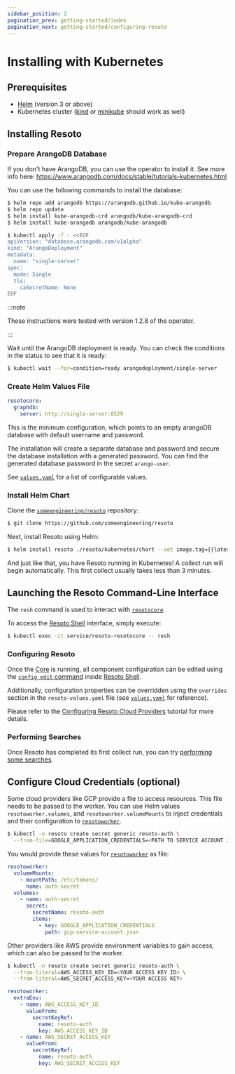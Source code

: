 ```yaml
---
sidebar_position: 2
pagination_prev: getting-started/index
pagination_next: getting-started/configuring-resoto
---
```


# Installing with Kubernetes

## Prerequisites

- [Helm](https://helm.sh) (version 3 or above)
- Kubernetes cluster ([kind](https://kind.sigs.k8s.io) or [minikube](https://minikube.sigs.k8s.io) should work as well)

## Installing Resoto

### Prepare ArangoDB Database

If you don't have ArangoDB, you can use the operator to install it. See more info here: https://www.arangodb.com/docs/stable/tutorials-kubernetes.html

You can use the following commands to install the database:

```bash
$ helm repo add arangodb https://arangodb.github.io/kube-arangodb
$ helm repo update
$ helm install kube-arangodb-crd arangodb/kube-arangodb-crd
$ helm install kube-arangodb arangodb/kube-arangodb

$ kubectl apply -f - <<EOF
apiVersion: "database.arangodb.com/v1alpha"
kind: "ArangoDeployment"
metadata:
  name: "single-server"
spec:
  mode: Single
  tls:
    caSecretName: None
EOF
```

:::note

These instructions were tested with version 1.2.8 of the operator.

:::

Wait until the ArangoDB deployment is ready. You can check the conditions in the status to see that it is ready:

```bash
$ kubectl wait --for=condition=ready arangodeployment/single-server
```

### Create Helm Values File

```yml title="resoto-values.yaml"
resotocore:
  graphdb:
    server: http://single-server:8529
```

This is the minimum configuration, which points to an empty arangoDB database with default username and password.

The installation will create a separate database and password and secure the database installation with a generated password. You can find the generated database password in the secret `arango-user`.

See [`values.yaml`](https://github.com/someengineering/resoto/blob/main/kubernetes/chart/values.yaml) for a list of configurable values.

### Install Helm Chart

Clone the [`someengineering/resoto`](https://github.com/someengineering/resoto) repository:

```bash
$ git clone https://github.com/someengineering/resoto
```

Next, install Resoto using Helm:

```bash
$ helm install resoto ./resoto/kubernetes/chart --set image.tag={{latestRelease}} -f resoto-values.yaml
```

And just like that, you have Resoto running in Kubernetes! A collect run will begin automatically. This first collect usually takes less than 3 minutes.

## Launching the Resoto Command-Line Interface

The `resh` command is used to interact with [`resotocore`](../concepts/components/core.md).

To access the [Resoto Shell](../concepts/components/shell.md) interface, simply execute:

```bash
$ kubectl exec -it service/resoto-resotocore -- resh
```

### Configuring Resoto

Once the [Core](../concepts/components/core.md) is running, all component configuration can be edited using the [`config edit` command](../reference/cli/configs/edit.md) inside [Resoto Shell](../concepts/components/shell.md).

Additionally, configuration properties can be overridden using the `overrides` section in the `resoto-values.yaml` file (see [`values.yaml`](https://github.com/someengineering/resoto/blob/main/kubernetes/chart/values.yaml) for reference).

Please refer to the [Configuring Resoto Cloud Providers](configuring-resoto.md#configuring-cloud-providers) tutorial for more details.

### Performing Searches

Once Resoto has completed its first collect run, you can try [performing some searches](./performing-searches.md).

## Configure Cloud Credentials (optional)

Some cloud providers like GCP provide a file to access resources. This file needs to be passed to the worker. You can use Helm values `resotoworker.volumes`, and `resotoworker.volumeMounts` to inject credentials and their configuration to [`resotoworker`](../concepts/components/worker.md).

```bash
$ kubectl -n resoto create secret generic resoto-auth \
  --from-file=GOOGLE_APPLICATION_CREDENTIALS=<PATH TO SERVICE ACCOUNT JSON CREDS>
```

You would provide these values for [`resotoworker`](../concepts/components/worker.md) as file:

```yml
resotoworker:
  volumeMounts:
    - mountPath: /etc/tokens/
      name: auth-secret
  volumes:
    - name: auth-secret
      secret:
        secretName: resoto-auth
        items:
          - key: GOOGLE_APPLICATION_CREDENTIALS
            path: gcp-service-account.json
```

Other providers like AWS provide environment variables to gain access, which can also be passed to the worker.

```bash
$ kubectl -n resoto create secret generic resoto-auth \
  --from-literal=AWS_ACCESS_KEY_ID=<YOUR ACCESS KEY ID> \
  --from-literal=AWS_SECRET_ACCESS_KEY=<YOUR ACCESS KEY>
```

```yml
resotoworker:
  extraEnv:
    - name: AWS_ACCESS_KEY_ID
      valueFrom:
        secretKeyRef:
          name: resoto-auth
          key: AWS_ACCESS_KEY_ID
    - name: AWS_SECRET_ACCESS_KEY
      valueFrom:
        secretKeyRef:
          name: resoto-auth
          key: AWS_SECRET_ACCESS_KEY
```
